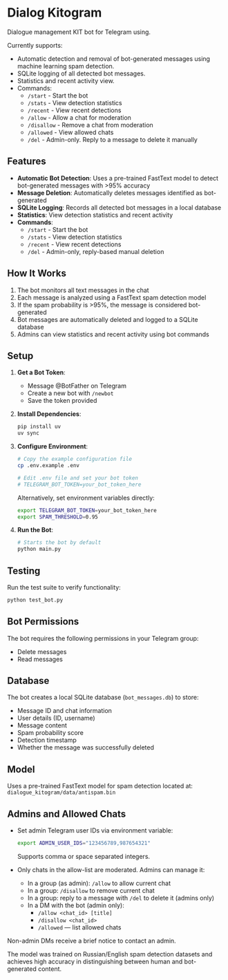 # Dialog Kitogram

Dialogue management KIT bot for Telegram using.

Currently supports:

- Automatic detection and removal of bot-generated messages using machine learning spam detection.
- SQLite logging of all detected bot messages.
- Statistics and recent activity view.
- Commands:
  - `/start` - Start the bot
  - `/stats` - View detection statistics  
  - `/recent` - View recent detections
  - `/allow` - Allow a chat for moderation
  - `/disallow` - Remove a chat from moderation
  - `/allowed` - View allowed chats
  - `/del` - Admin-only. Reply to a message to delete it manually

## Features

- **Automatic Bot Detection**: Uses a pre-trained FastText model to detect bot-generated messages with >95% accuracy
- **Message Deletion**: Automatically deletes messages identified as bot-generated
- **SQLite Logging**: Records all detected bot messages in a local database
- **Statistics**: View detection statistics and recent activity
- **Commands**: 
  - `/start` - Start the bot
  - `/stats` - View detection statistics  
  - `/recent` - View recent detections
  - `/del` - Admin-only, reply-based manual deletion

## How It Works

1. The bot monitors all text messages in the chat
2. Each message is analyzed using a FastText spam detection model
3. If the spam probability is >95%, the message is considered bot-generated
4. Bot messages are automatically deleted and logged to a SQLite database
5. Admins can view statistics and recent activity using bot commands

## Setup

1. **Get a Bot Token**:
   - Message @BotFather on Telegram
   - Create a new bot with `/newbot`
   - Save the token provided

2. **Install Dependencies**:
   ```bash
   pip install uv
   uv sync
   ```

3. **Configure Environment**:
   ```bash
   # Copy the example configuration file
   cp .env.example .env
   
   # Edit .env file and set your bot token
   # TELEGRAM_BOT_TOKEN=your_bot_token_here
   ```
   
   Alternatively, set environment variables directly:
   ```bash
   export TELEGRAM_BOT_TOKEN=your_bot_token_here
   export SPAM_THRESHOLD=0.95
   ```

4. **Run the Bot**:
   ```bash
   # Starts the bot by default
   python main.py
   ```

## Testing

Run the test suite to verify functionality:

```bash
python test_bot.py
```

## Bot Permissions

The bot requires the following permissions in your Telegram group:
- Delete messages
- Read messages

## Database

The bot creates a local SQLite database (`bot_messages.db`) to store:
- Message ID and chat information
- User details (ID, username)
- Message content
- Spam probability score
- Detection timestamp
- Whether the message was successfully deleted

## Model

Uses a pre-trained FastText model for spam detection located at:
`dialogue_kitogram/data/antispam.bin`
## Admins and Allowed Chats

- Set admin Telegram user IDs via environment variable:
  ```bash
  export ADMIN_USER_IDS="123456789,987654321"
  ```
  Supports comma or space separated integers.

- Only chats in the allow-list are moderated. Admins can manage it:
  - In a group (as admin): `/allow` to allow current chat
  - In a group: `/disallow` to remove current chat
  - In a group: reply to a message with `/del` to delete it (admins only)
  - In a DM with the bot (admin only):
    - `/allow <chat_id> [title]`
    - `/disallow <chat_id>`
    - `/allowed` — list allowed chats

Non-admin DMs receive a brief notice to contact an admin.

The model was trained on Russian/English spam detection datasets and achieves high accuracy in distinguishing between human and bot-generated content.
